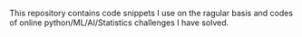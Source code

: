 This repository contains code snippets I use on the ragular basis and codes of online python/ML/AI/Statistics challenges I have solved.
